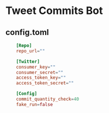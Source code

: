# Tweet Commits Bot

## config.toml

```toml
	[Repo]
	repo_url=""

	[Twitter]
	consumer_key=""
	consumer_secret=""
	access_token_key=""
	access_token_secret=""

	[Config]
	commit_quantity_check=40
	fake_run=false
```
